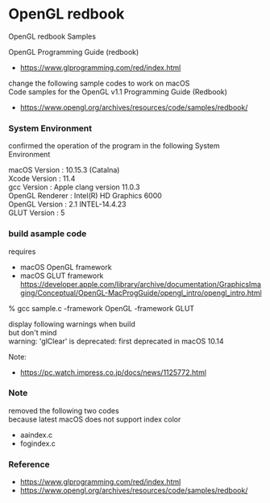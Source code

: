 OpenGL redbook
===============

OpenGL redbook Samples <br/>

OpenGL Programming Guide (redbook) <br/>
- https://www.glprogramming.com/red/index.html

change the following sample codes to work on macOS <br/>
Code samples for the OpenGL v1.1 Programming Guide (Redbook) <br/>
- https://www.opengl.org/archives/resources/code/samples/redbook/ <br/>

### System Environment
confirmed the operation of the program in the following System Environment   <br/>

macOS Version : 10.15.3 (Catalna)  <br/>
Xcode Version : 11.4 <br/>
gcc Version : Apple clang version 11.0.3  <br/>
OpenGL Renderer : Intel(R) HD Graphics 6000 <br/>
OpenGL Version : 2.1 INTEL-14.4.23 <br/>
GLUT Version : 5 <br/>

### build asample code 
requires  <br/>
- macOS  OpenGL framework <br/>
- macOS  GLUT framework <br/>
https://developer.apple.com/library/archive/documentation/GraphicsImaging/Conceptual/OpenGL-MacProgGuide/opengl_intro/opengl_intro.html <br/>

% gcc sample.c  -framework OpenGL  -framework GLUT <br/>

display following warnings when build <br/>
but don't mind <br/>
warning: 'glClear' is deprecated: first deprecated in macOS 10.14 <br/>

Note: <br/>
- https://pc.watch.impress.co.jp/docs/news/1125772.html

### Note 
removed the following two codes <br/>
because latest macOS does not support index color  <br/>
- aaindex.c <br/>
- fogindex.c <br/>

### Reference <br/>
- https://www.glprogramming.com/red/index.html
- https://www.opengl.org/archives/resources/code/samples/redbook/

